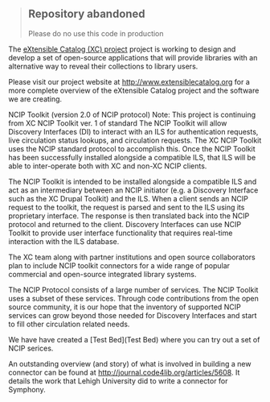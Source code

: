 > ## Repository abandoned
>
> Please do no use this code in production


The [eXtensible Catalog (XC) project](http://www.extensiblecatalog.org) project is working to design and develop a set of open-source applications that will provide libraries with an alternative way to reveal their collections to library users.

Please visit our project website at http://www.extensiblecatalog.org for a more complete overview of the eXtensible Catalog project and the software we are creating.

NCIP Toolkit (version 2.0 of NCIP protocol)
Note: This project is continuing from XC NCIP Toolkit ver. 1 of standard
The NCIP Toolkit will allow Discovery Interfaces (DI) to interact with an ILS for authentication requests, live circulation status lookups, and circulation requests. The XC NCIP Toolkit uses the NCIP standard protocol to accomplish this. Once the NCIP Toolkit has been successfully installed alongside a compatible ILS, that ILS will be able to inter-operate both with XC and non-XC NCIP clients.

The NCIP Toolkit is intended to be installed alongside a compatible ILS and act as an intermediary between an NCIP initiator (e.g. a Discovery Interface such as the XC Drupal Toolkit) and the ILS. When a client sends an NCIP request to the toolkit, the request is parsed and sent to the ILS using its proprietary interface. The response is then translated back into the NCIP protocol and returned to the client. Discovery Interfaces can use NCIP Toolkit to provide user interface functionality that requires real-time interaction with the ILS database.

The XC team along with partner institutions and open source collaborators plan to include NCIP toolkit connectors for a wide range of popular commercial and open-source integrated library systems.

The NCIP Protocol consists of a large number of services. The NCIP Toolkit uses a subset of these services. Through code contributions from the open source community, it is our hope that the inventory of supported NCIP services can grow beyond those needed for Discovery Interfaces and start to fill other circulation related needs.

We have have created a [Test Bed](Test Bed) where you can try out a set of NCIP serices.

An outstanding overview (and story) of what is involved in building a new connector can be found at http://journal.code4lib.org/articles/5608. It details the work that Lehigh University did to write a connector for Symphony.
